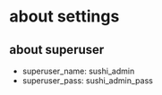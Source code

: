 # about settings
## about superuser
* superuser_name: sushi_admin
* superuser_pass: sushi_admin_pass